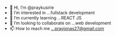 - 👋 Hi, I’m @praykusirie
- 👀 I’m interested in ...fullstack development
- 🌱 I’m currently learning ...REACT JS
- 💞️ I’m looking to collaborate on ...web development
- 📫 How to reach me ...prayjonas27@gmail.com

<!---
praykusirie/praykusirie is a ✨ special ✨ repository because its `README.md` (this file) appears on your GitHub profile.
You can click the Preview link to take a look at your changes.
--->
